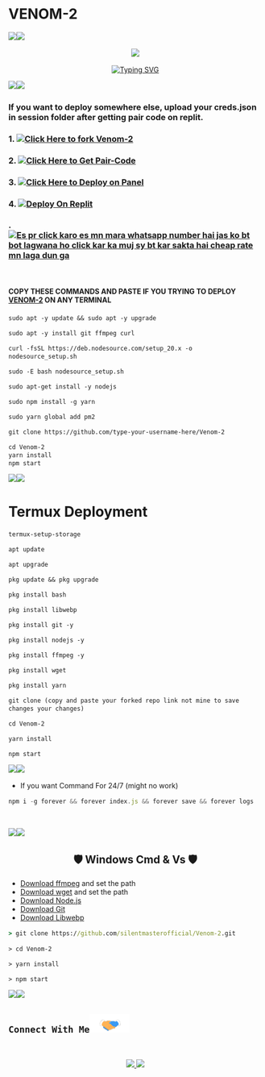 # VENOM-2
   <a><img src='https://i.imgur.com/LyHic3i.gif'/></a><a><img src='https://i.imgur.com/LyHic3i.gif'/></a>
<p align="center">
<img src="https://telegra.ph/file/61a94f3cb05dae2a0a322.jpg"/> 
<p align="center">
  <a href="https://git.io/typing-svg"><img src="https://readme-typing-svg.demolab.com?font=EB+Garamond&weight=800&size=28&duration=4000&pause=1000&random=false&width=435&lines=+_____VENOM+2_____;WHATSAPP+CRASH+x+BUG+BOT;DEVELOPED+BY+X+HANI;REALESE+DATE+27%2F07%2F2024." alt="Typing SVG" /></a>
</p>
<a><img src='https://i.imgur.com/LyHic3i.gif'/></a><a><img src='https://i.imgur.com/LyHic3i.gif'/></a>

### If you want to deploy somewhere else, upload your creds.json in session folder after getting pair code on replit. 

### 1. <a href="https://github.com/silentmasterofficial/Venom-2/fork"><img src="https://img.shields.io/badge/FORK-black" alt="Click Here to fork Venom-2" width="70"></a>
### 2. <a href="https://replit.com/@davidcyrilx2005/Xeon-PairCode-1"><img src="https://img.shields.io/badge/PAIR_CODE-orange" alt="Click Here to Get Pair-Code" width="90"></a>
### 3. <a href="https://bot-hosting.net/?aff=1241255710294151218"><img src="https://img.shields.io/badge/DEPLOY ON PANEL-Red" alt="Click Here to Deploy on Panel" width="120"></a>
### 4. <a href='https://replit.com/github/silentmasterofficial/Venom-2' target="_blank"><img alt='Deploy On Replit' src='https://img.shields.io/badge/-Deploy On Replit-yellow?style=for-the-badge&logo=replit&logoColor=blue'/></a>
### . <a href='https://wa.me/923319234418' target="_blank"><img alt='Es pr click karo es mn mara whatsapp number hai jas ko bt bot lagwana ho click kar ka muj sy bt kar sakta hai cheap rate mn laga dun ga ' src='https://img.shields.io/badge/-Es pr click karo es mn mara whatsapp number hai jas ko bt bot lagwana ho click kar ka muj sy bt kar sakta hai cheap rate mn laga dun ga-pink?style=for-the-badge&logo=WhatsApp&logoColor=black'/></a>


</br>

#### COPY THESE COMMANDS AND PASTE IF YOU TRYING TO DEPLOY [VENOM-2](https://github.com/silentmasterofficial/Venom-2) ON ANY TERMINAL
```
sudo apt -y update && sudo apt -y upgrade
```
```
sudo apt -y install git ffmpeg curl
```
```
curl -fsSL https://deb.nodesource.com/setup_20.x -o nodesource_setup.sh
```
```
sudo -E bash nodesource_setup.sh
```
```
sudo apt-get install -y nodejs
```
```
sudo npm install -g yarn
```
```
sudo yarn global add pm2
```
```
git clone https://github.com/type-your-username-here/Venom-2
```
```
cd Venom-2
yarn install 
npm start
```
 

<a><img src='https://i.imgur.com/LyHic3i.gif'/></a><a><img src='https://i.imgur.com/LyHic3i.gif'/></a>
# Termux Deployment
```
termux-setup-storage
```
```
apt update
```
```
apt upgrade
```
```
pkg update && pkg upgrade
```
```
pkg install bash
```
```
pkg install libwebp
```
```
pkg install git -y
```
```
pkg install nodejs -y
```
```
pkg install ffmpeg -y 
```
```
pkg install wget
```
```
pkg install yarn
```
```
git clone (copy and paste your forked repo link not mine to save changes your changes) 
```
```
cd Venom-2
```
```
yarn install
```
```
npm start
```
<a><img src='https://i.imgur.com/LyHic3i.gif'/></a><a><img src='https://i.imgur.com/LyHic3i.gif'/></a>
- If you want Command For 24/7 (might no work) 
```js
npm i -g forever && forever index.js && forever save && forever logs
```
<br>

<a><img src='https://i.imgur.com/LyHic3i.gif'/></a><a><img src='https://i.imgur.com/LyHic3i.gif'/></a>
<br>
<h2 align="center"> 🛡️ Windows Cmd & Vs 🛡️ </h2>

- [Download ffmpeg](https://ffmpeg.org/download.html#build-windows) and set the path
- [Download wget](https://eternallybored.org/misc/wget/releases/) and set the path
- [Download Node.js](https://nodejs.org/en/download/)
- [Download Git](https://git-scm.com/downloads)
- [Download Libwebp](https://developers.google.com/speed/webp/download)

```cmd
> git clone https://github.com/silentmasterofficial/Venom-2.git
```
```
> cd Venom-2
```
```
> yarn install
```
```
> npm start
```
<a><img src='https://i.imgur.com/LyHic3i.gif'/></a><a><img src='https://i.imgur.com/LyHic3i.gif'/></a>

## ```Connect With Me```<img src="https://github.com/0xAbdulKhalid/0xAbdulKhalid/raw/main/assets/mdImages/handshake.gif" width ="80"></h1> 
 <br> 
<p align="center">
<a href="https://wa.me/923319234418"><img src="https://img.shields.io/badge/Contact X HANI-25D366?style=for-the-badge&logo=whatsapp&logoColor=black" />
<a href="https://whatsapp.com/channel/0029Vajmt9uAjPXOiehGJi22"><img src="https://img.shields.io/badge/Join Official Channel-25D366?style=for-the-badge&logo=whatsapp&logoColor=black" />

